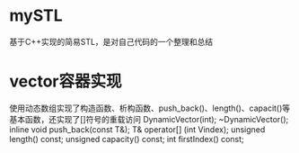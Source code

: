# mySTL
基于C++实现的简易STL，是对自己代码的一个整理和总结

# vector容器实现
使用动态数组实现了构造函数、析构函数、push_back()、length()、capacit()等基本函数，还实现了[]符号的重载访问
DynamicVector(int);
~DynamicVector();
inline void push_back(const T&);
T& operator[] (int Vindex);
unsigned length() const;
unsigned capacity() const;
int firstIndex() const;
